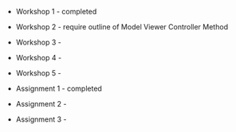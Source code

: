 - Workshop 1 - completed
- Workshop 2 - require outline of Model Viewer Controller Method
- Workshop 3 - 
- Workshop 4 - 
- Workshop 5 - 


- Assignment 1 - completed
- Assignment 2 - 
- Assignment 3 - 

